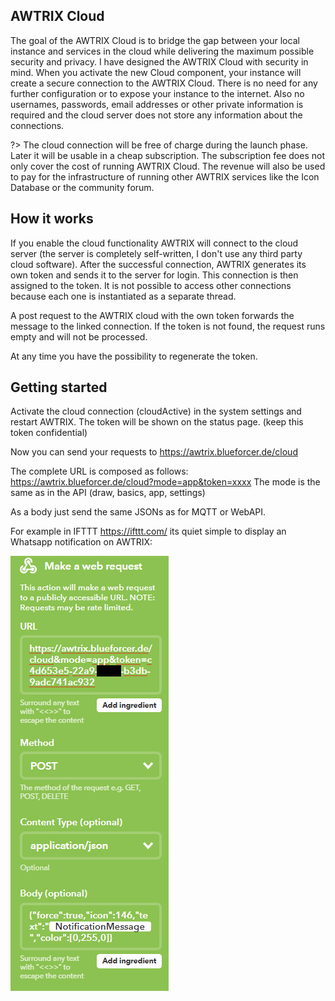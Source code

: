 ## AWTRIX Cloud
The goal of the AWTRIX Cloud is to bridge the gap between your local instance and services in the cloud while delivering the maximum possible security and privacy.
I have designed the AWTRIX Cloud with security in mind. When you activate the new Cloud component, your instance will create a secure connection to the AWTRIX Cloud. There is no need for any further configuration or to expose your instance to the internet. Also no usernames, passwords, email addresses or other private information is required and the cloud server does not store any information about the connections.

?> The cloud connection will be free of charge during the launch phase.  Later it will be usable in a cheap subscription. The subscription fee does not only cover the cost of running AWTRIX Cloud. The revenue will also be used to pay for the infrastructure of running other AWTRIX services like the Icon Database or the community forum.


## How it works
If you enable the cloud functionality AWTRIX will connect to the cloud server (the server is completely self-written, I don't use any third party cloud software).
After the successful connection, AWTRIX generates its own token and sends it to the server for login. This connection is then assigned to the token. It is not possible to access other connections because each one is instantiated as a separate thread.  

A post request to the AWTRIX cloud with the own token forwards the message to the linked connection. If the token is not found, the request runs empty and will not be processed.  

At any time you have the possibility to regenerate the token.  


## Getting started

Activate the cloud connection (cloudActive) in the system settings and restart AWTRIX.
The token will be shown on the status page. (keep this token confidential)

Now you can send your requests to 
https://awtrix.blueforcer.de/cloud

The complete URL is composed as follows:
https://awtrix.blueforcer.de/cloud?mode=app&token=xxxx
The mode is the same as in the API (draw, basics, app, settings)

As a body just send the same JSONs as for MQTT or WebAPI.

For example in IFTTT https://ifttt.com/ its quiet simple to display an Whatsapp notification on AWTRIX:  
  
![image alt text](assets/ifttt.png)
